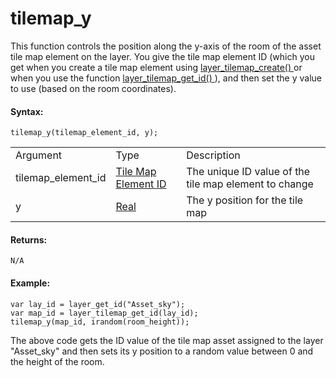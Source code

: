 # tilemap_y

This function controls the position along the y-axis of the room of the
asset tile map element on the layer. You give the tile map element ID
(which you get when you create a tile map element using [
layer_tilemap_create() ](layer_tilemap_create) or when you use the
function [ layer_tilemap_get_id() ](layer_tilemap_get_id) ), and
then set the y value to use (based on the room coordinates).

#### Syntax:

``` gml
tilemap_y(tilemap_element_id, y);
```

|                    |                                                                                                                                             |                                                       |
|--------------------|---------------------------------------------------------------------------------------------------------------------------------------------|-------------------------------------------------------|
| Argument           | Type                                                                                                                                        | Description                                           |
| tilemap_element_id |  [Tile Map Element ID](../../../../../../GameMaker_Language/GML_Reference/Asset_Management/Rooms/Tile_Map_Layers/layer_tilemap_get_id)  | The unique ID value of the tile map element to change |
| y                  |  [Real](../../../../../../GameMaker_Language/GML_Overview/Data_Types)                                                                   | The y position for the tile map                       |

#### Returns:

``` gml
N/A
```

#### Example:

``` gml
var lay_id = layer_get_id("Asset_sky");
var map_id = layer_tilemap_get_id(lay_id);
tilemap_y(map_id, irandom(room_height));
```

The above code gets the ID value of the tile map asset assigned to the
layer "Asset_sky" and then sets its y position to a random value between
0 and the height of the room.
